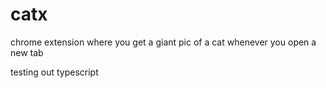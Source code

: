 # catx


chrome extension where you get a giant pic of a cat whenever you open a new tab

testing out typescript 
